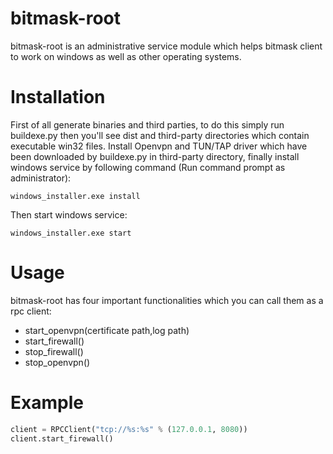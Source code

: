 # bitmask-root
bitmask-root is an administrative service module which helps bitmask client to work on windows as well as other operating systems.

# Installation
First of all generate binaries and third parties, to do this simply run buildexe.py then you'll see dist and third-party directories
which contain executable win32 files. Install Openvpn and TUN/TAP driver which have been downloaded by buildexe.py in third-party directory, finally install windows service by following command (Run command prompt as administrator): <br />

```batch
windows_installer.exe install
```

Then start windows service:<br />

```batch
windows_installer.exe start
```

# Usage
bitmask-root has four important functionalities which you can call them as a rpc client:
<br />
<ul>
<li>start_openvpn(certificate path,log path)</li>
<li>start_firewall()</li>
<li>stop_firewall()</li>
<li>stop_openvpn()</li>
</ul>

# Example
```python
client = RPCClient("tcp://%s:%s" % (127.0.0.1, 8080))
client.start_firewall()
```

